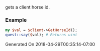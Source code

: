 gets a client horse id.
### Example

```perl
my $val = $client->GetHorseId();
quest::say($val); # Returns uint
```


Generated On 2018-04-29T00:35:14-07:00